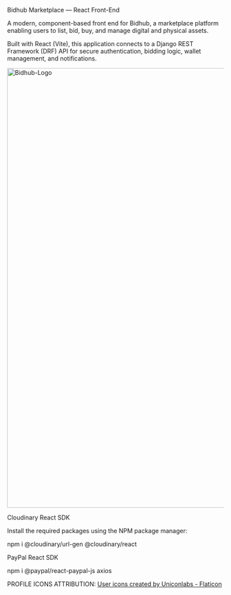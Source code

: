 Bidhub Marketplace — React Front-End

A modern, component-based front end for Bidhub, a marketplace platform enabling users to list, bid, buy, and manage digital and physical assets.

Built with React (Vite), this application connects to a Django REST Framework (DRF) API for secure authentication, bidding logic, wallet management, and notifications.

<img width="1024" height="1024" alt="Bidhub-Logo" src="https://github.com/user-attachments/assets/68bd8cfc-004a-4f4d-9644-e0675dd7d3d1" />

Cloudinary React SDK 

Install the required packages using the NPM package manager:

npm i @cloudinary/url-gen @cloudinary/react

PayPal React SDK

npm i @paypal/react-paypal-js axios

PROFILE ICONS ATTRIBUTION:
<a href="https://www.flaticon.com/free-icons/user" title="user icons">User icons created by Uniconlabs - Flaticon</a>